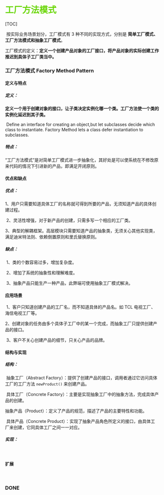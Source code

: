 

# <font color=#69D600>工厂方法模式</font>

[TOC]

​		按实际业务场景划分，工厂模式有 3 种不同的实现方式，分别是 **简单工厂模式、工厂方法模式和抽象工厂模式**。

​		工厂模式的定义：**定义一个创建产品对象的工厂接口，将产品对象的实际创建工作推迟到具体子工厂类当中。**



### 工厂方法模式	Factory Method Pattern

#### 定义与特点

##### 定义：

​		**定义一个用于创建对象的接口，让子类决定实例化哪一个类。工厂方法使一个类的实例化延迟到其子类。**

​		Define an interface for creating an object,but let subclasses decide which class to instantiate. Factory Method lets a class defer instantiation to subclasses.

##### 特点：



​		“工厂方法模式”是对简单工厂模式进一步抽象化，其好处是可以使系统在不修改原来代码的情况下引进新的产品，即满足开闭原则。



#### 优点和缺点

##### 优点：

​		1、用户只需要知道具体工厂的名称就可得到所要的产品，无须知道产品的具体创建过程。

​		2、灵活性增强，对于新产品的创建，只需多写一个相应的工厂类。

​		3、典型的解耦框架。高层模块只需要知道产品的抽象类，无须关心其他实现类，满足迪米特法则、依赖倒置原则和里氏替换原则。

##### 缺点：

​		1、类的个数容易过多，增加复杂度。

​		2、增加了系统的抽象性和理解难度。

​		3、抽象产品只能生产一种产品，此弊端可使用抽象工厂模式解决。



#### 应用场景

​		1、客户只知道创建产品的工厂名，而不知道具体的产品名。如 TCL 电视工厂、海信电视工厂等。

​		2、创建对象的任务由多个具体子工厂中的某一个完成，而抽象工厂只提供创建产品的接口。

​		3、客户不关心创建产品的细节，只关心产品的品牌。



#### 结构与实现

##### 结构：

​		抽象工厂（Abstract Factory）：提供了创建产品的接口，调用者通过它访问具体工厂的工厂方法 `newProduct()` 来创建产品。

​		具体工厂（Concrete Factory）：主要是实现抽象工厂中的抽象方法，完成具体产品的创建。

​		抽象产品（Product）：定义了产品的规范，描述了产品的主要特性和功能。

​		具体产品（Concrete Product）：实现了抽象产品角色所定义的接口，由具体工厂来创建，它同具体工厂之间一一对应。

##### 实现：

​		



#### 扩展

​		



### DONE

